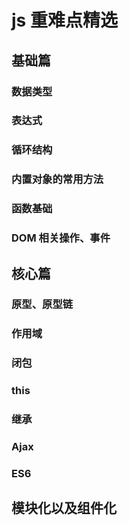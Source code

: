 # js 重难点精选

## 基础篇

### 数据类型

### 表达式

### 循环结构

### 内置对象的常用方法

### 函数基础

### DOM 相关操作、事件

## 核心篇

### 原型、原型链

### 作用域

### 闭包

### this

### 继承

### Ajax

### ES6

## 模块化以及组件化
